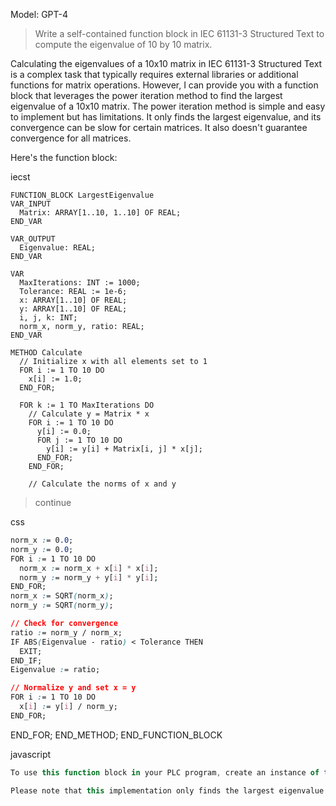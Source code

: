 Model: GPT-4

> Write a self-contained function block in IEC 61131-3 Structured Text to compute the eigenvalue of 10 by 10 matrix.

Calculating the eigenvalues of a 10x10 matrix in IEC 61131-3 Structured Text is a complex task that typically requires external libraries or additional functions for matrix operations. However, I can provide you with a function block that leverages the power iteration method to find the largest eigenvalue of a 10x10 matrix. The power iteration method is simple and easy to implement but has limitations. It only finds the largest eigenvalue, and its convergence can be slow for certain matrices. It also doesn't guarantee convergence for all matrices.

Here's the function block:

iecst

```iecst
FUNCTION_BLOCK LargestEigenvalue
VAR_INPUT
  Matrix: ARRAY[1..10, 1..10] OF REAL;
END_VAR

VAR_OUTPUT
  Eigenvalue: REAL;
END_VAR

VAR
  MaxIterations: INT := 1000;
  Tolerance: REAL := 1e-6;
  x: ARRAY[1..10] OF REAL;
  y: ARRAY[1..10] OF REAL;
  i, j, k: INT;
  norm_x, norm_y, ratio: REAL;
END_VAR

METHOD Calculate
  // Initialize x with all elements set to 1
  FOR i := 1 TO 10 DO
    x[i] := 1.0;
  END_FOR;

  FOR k := 1 TO MaxIterations DO
    // Calculate y = Matrix * x
    FOR i := 1 TO 10 DO
      y[i] := 0.0;
      FOR j := 1 TO 10 DO
        y[i] := y[i] + Matrix[i, j] * x[j];
      END_FOR;
    END_FOR;

    // Calculate the norms of x and y
```
   

> continue

css

```css
norm_x := 0.0;
norm_y := 0.0;
FOR i := 1 TO 10 DO
  norm_x := norm_x + x[i] * x[i];
  norm_y := norm_y + y[i] * y[i];
END_FOR;
norm_x := SQRT(norm_x);
norm_y := SQRT(norm_y);

// Check for convergence
ratio := norm_y / norm_x;
IF ABS(Eigenvalue - ratio) < Tolerance THEN
  EXIT;
END_IF;
Eigenvalue := ratio;

// Normalize y and set x = y
FOR i := 1 TO 10 DO
  x[i] := y[i] / norm_y;
END_FOR;
```

END\_FOR; END\_METHOD; END\_FUNCTION\_BLOCK

javascript

```javascript
To use this function block in your PLC program, create an instance of the `LargestEigenvalue` function block, provide a 10x10 matrix as input, and call the `Calculate` method. The largest eigenvalue will be returned as output.

Please note that this implementation only finds the largest eigenvalue and is not suitable for finding all eigenvalues of a 10x10 matrix. Additionally, convergence is not guaranteed for all matrices.
```